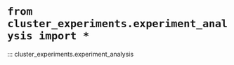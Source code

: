 # `from cluster_experiments.experiment_analysis import *`

::: cluster_experiments.experiment_analysis
